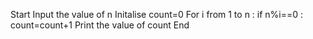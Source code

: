 Start
Input the value of n
Initalise count=0
For i from 1 to n :
            if n%i==0 :
                 count=count+1
Print the value of count
End